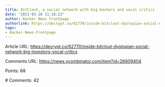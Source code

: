 ```yaml
---
title: BitClout, a social network with big backers and vocal critics
date: "2021-03-28 11:18:23"
author: Hacker News Frontpage
authorlink: https://decrypt.co/62770/inside-bitclout-dystopian-social-network-big-investors-vocal-critics
tags:
- Hacker-News-Frontpage
---
```


<p>Article URL: <a href="https://decrypt.co/62770/inside-bitclout-dystopian-social-network-big-investors-vocal-critics">https://decrypt.co/62770/inside-bitclout-dystopian-social-network-big-investors-vocal-critics</a></p>
<p>Comments URL: <a href="https://news.ycombinator.com/item?id=26609404">https://news.ycombinator.com/item?id=26609404</a></p>
<p>Points: 68</p>
<p># Comments: 42</p>
